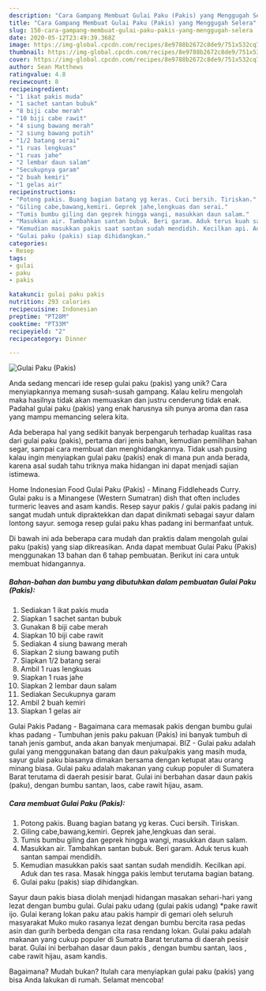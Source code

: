 ```yaml
---
description: "Cara Gampang Membuat Gulai Paku (Pakis) yang Menggugah Selera"
title: "Cara Gampang Membuat Gulai Paku (Pakis) yang Menggugah Selera"
slug: 150-cara-gampang-membuat-gulai-paku-pakis-yang-menggugah-selera
date: 2020-05-12T23:49:39.368Z
image: https://img-global.cpcdn.com/recipes/8e9788b2672c8de9/751x532cq70/gulai-paku-pakis-foto-resep-utama.jpg
thumbnail: https://img-global.cpcdn.com/recipes/8e9788b2672c8de9/751x532cq70/gulai-paku-pakis-foto-resep-utama.jpg
cover: https://img-global.cpcdn.com/recipes/8e9788b2672c8de9/751x532cq70/gulai-paku-pakis-foto-resep-utama.jpg
author: Sean Matthews
ratingvalue: 4.8
reviewcount: 8
recipeingredient:
- "1 ikat pakis muda"
- "1 sachet santan bubuk"
- "8 biji cabe merah"
- "10 biji cabe rawit"
- "4 siung bawang merah"
- "2 siung bawang putih"
- "1/2 batang serai"
- "1 ruas lengkuas"
- "1 ruas jahe"
- "2 lembar daun salam"
- "Secukupnya garam"
- "2 buah kemiri"
- "1 gelas air"
recipeinstructions:
- "Potong pakis. Buang bagian batang yg keras. Cuci bersih. Tiriskan."
- "Giling cabe,bawang,kemiri. Geprek jahe,lengkuas dan serai."
- "Tumis bumbu giling dan geprek hingga wangi, masukkan daun salam."
- "Masukkan air. Tambahkan santan bubuk. Beri garam. Aduk terus kuah santan sampai mendidih."
- "Kemudian masukkan pakis saat santan sudah mendidih. Kecilkan api. Aduk dan tes rasa. Masak hingga pakis lembut terutama bagian batang."
- "Gulai paku (pakis) siap dihidangkan."
categories:
- Resep
tags:
- gulai
- paku
- pakis

katakunci: gulai paku pakis 
nutrition: 293 calories
recipecuisine: Indonesian
preptime: "PT28M"
cooktime: "PT33M"
recipeyield: "2"
recipecategory: Dinner

---
```



![Gulai Paku (Pakis)](https://img-global.cpcdn.com/recipes/8e9788b2672c8de9/751x532cq70/gulai-paku-pakis-foto-resep-utama.jpg)

Anda sedang mencari ide resep gulai paku (pakis) yang unik? Cara menyiapkannya memang susah-susah gampang. Kalau keliru mengolah maka hasilnya tidak akan memuaskan dan justru cenderung tidak enak. Padahal gulai paku (pakis) yang enak harusnya sih punya aroma dan rasa yang mampu memancing selera kita.

Ada beberapa hal yang sedikit banyak berpengaruh terhadap kualitas rasa dari gulai paku (pakis), pertama dari jenis bahan, kemudian pemilihan bahan segar, sampai cara membuat dan menghidangkannya. Tidak usah pusing kalau ingin menyiapkan gulai paku (pakis) enak di mana pun anda berada, karena asal sudah tahu triknya maka hidangan ini dapat menjadi sajian istimewa.

Home Indonesian Food Gulai Paku (Pakis) - Minang Fiddleheads Curry. Gulai paku is a Minangese (Western Sumatran) dish that often includes turmeric leaves and asam kandis. Resep sayur pakis / gulai pakis padang ini sangat mudah untuk dipraktekkan dan dapat dinikmati sebagai sayur dalam lontong sayur. semoga resep gulai paku khas padang ini bermanfaat untuk.


Di bawah ini ada beberapa cara mudah dan praktis dalam mengolah gulai paku (pakis) yang siap dikreasikan. Anda dapat membuat Gulai Paku (Pakis) menggunakan 13 bahan dan 6 tahap pembuatan. Berikut ini cara untuk membuat hidangannya.

<!--inarticleads1-->

##### Bahan-bahan dan bumbu yang dibutuhkan dalam pembuatan Gulai Paku (Pakis):

1. Sediakan 1 ikat pakis muda
1. Siapkan 1 sachet santan bubuk
1. Gunakan 8 biji cabe merah
1. Siapkan 10 biji cabe rawit
1. Sediakan 4 siung bawang merah
1. Siapkan 2 siung bawang putih
1. Siapkan 1/2 batang serai
1. Ambil 1 ruas lengkuas
1. Siapkan 1 ruas jahe
1. Siapkan 2 lembar daun salam
1. Sediakan Secukupnya garam
1. Ambil 2 buah kemiri
1. Siapkan 1 gelas air


Gulai Pakis Padang - Bagaimana cara memasak pakis dengan bumbu gulai khas padang - Tumbuhan jenis paku pakuan (Pakis) ini banyak tumbuh di tanah jenis gambut, anda akan banyak menjumapai. BIZ - Gulai paku adalah gulai yang menggunakan batang dan daun paku/pakis yang masih muda, sayur gulai paku biasanya dimakan bersama dengan ketupat atau orang minang biasa. Gulai paku adalah makanan yang cukup populer di Sumatera Barat terutama di daerah pesisir barat. Gulai ini berbahan dasar daun pakis (paku), dengan bumbu santan, laos, cabe rawit hijau, asam. 

<!--inarticleads2-->

##### Cara membuat Gulai Paku (Pakis):

1. Potong pakis. Buang bagian batang yg keras. Cuci bersih. Tiriskan.
1. Giling cabe,bawang,kemiri. Geprek jahe,lengkuas dan serai.
1. Tumis bumbu giling dan geprek hingga wangi, masukkan daun salam.
1. Masukkan air. Tambahkan santan bubuk. Beri garam. Aduk terus kuah santan sampai mendidih.
1. Kemudian masukkan pakis saat santan sudah mendidih. Kecilkan api. Aduk dan tes rasa. Masak hingga pakis lembut terutama bagian batang.
1. Gulai paku (pakis) siap dihidangkan.


Sayur daun pakis biasa diolah menjadi hidangan masakan sehari-hari yang lezat dengan bumbu gulai. Gulai paku udang (gulai pakis udang) *pake rawit ijo. Gulai kerang lokan paku atau pakis hampir di gemari oleh seluruh masyarakat Muko muko rasanya lezat dengan bumbu bercita rasa pedas asin dan gurih berbeda dengan cita rasa rendang lokan. Gulai paku adalah makanan yang cukup populer di Sumatra Barat terutama di daerah pesisir barat. Gulai ini berbahan dasar daun pakis , dengan bumbu santan, laos , cabe rawit hijau, asam kandis. 

Bagaimana? Mudah bukan? Itulah cara menyiapkan gulai paku (pakis) yang bisa Anda lakukan di rumah. Selamat mencoba!
